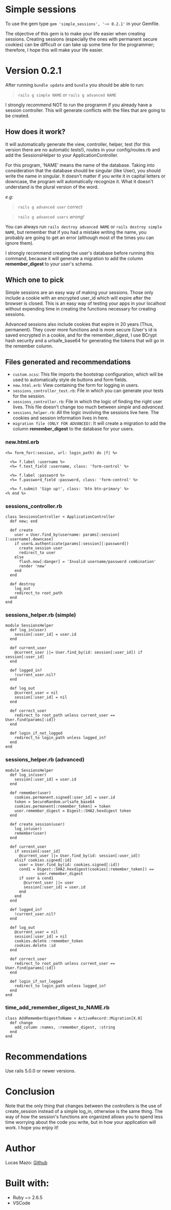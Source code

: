 # Simple sessions

To use the gem type `gem 'simple_sessions', '~> 0.2.1'` in your Gemfile.

The objective of this gem is to make your life easier when creating sessions. Creating sessions (especially the ones with permanent secure cookies) can be difficult or can take up some time for the programmer; therefore, I hope this will make your life easier.

# Version 0.2.1

After running `bundle update` and `bundle` you should be able to run:

> `rails g simple NAME` *or* `rails g advanced NAME`

I strongly recommend NOT to run the programm if you already have a session controller. This will generate conflicts with the files that are going to be created.

## How does it work?

It will automatically generate the view, controller, helper, test (for this version there are no automatic tests!), routes in your config/routes.rb and add the SessionsHelper to your ApplicationController.

For this program, 'NAME' means the name of the database. Taking into consideration that the database should be singular (like User), you should write the name in singular. It doesn't matter if you write it in capital letters or downcase, the program will automatically recognize it. What it doesn't understand is the plural version of the word.

*e.g:*

> `rails g advanced user` *correct*

> `rails g advanced users` *wrong!*

You can always run `rails destroy advanced NAME` or `rails destroy simple NAME`, but remember that if you had a mistake writing the name, you probably are going to get an error (although most of the times you can ignore them).

I strongly recommend creating the user's database before running this command, because it will generate a migration to add the column **remember_digest** to your user's schema.

## Which one to pick
Simple sessions are an easy way of making your sessions. Those only include a cookie with an encrypted user_id which will expire after the browser is closed. This is an easy way of testing your apps in your localhost without expending time in creating the functions necessary for creating sessions.

Advanced sessions also include cookies that expire in 20 years (Thus, permanent). They cover more functions and is more secure (User's id is saved encrypted in a cookie, and for the remember_digest, I use BCrypt hash security and a urlsafe_base64 for generating the tokens that will go in the remember column.

## Files generated and recommendations

- `custom.scss`: This file imports the bootstrap configuration, which will be used to automatically style de buttons and form fields.
- `new.html.erb`: View containing the form for logging in users. 
- `sessions_controller_test.rb`: File in which you can generate your tests for the session.
- `sessions_controller.rb`: File in which the logic of finding the right user lives. This file doesn't change too much between *simple* and *advanced*.
- `sessions_helper.rb`: All the logic involving the sessions live here. The cookies and session information lives in here.
- `migration file (ONLY FOR ADVANCED)`: It will create a migration to add the column **remember_digest** to the database for your users.

### new.html.erb
```
<%= form_for(:session, url: login_path) do |f| %>
            
  <%= f.label :username %>
  <%= f.text_field :username, class: 'form-control' %>

  <%= f.label :password %>
  <%= f.password_field :password, class: 'form-control' %>

  <%= f.submit 'Sign up!', class: 'btn btn-primary' %>
<% end %>
```

### sessions_controller.rb
```
class SessionsController < ApplicationController
  def new; end

  def create
    user = User.find_by(username: params[:session][:username].downcase)
    if user&.authenticate(params[:session][:password])
      create_session user
      redirect_to user
    else
      flash.now[:danger] = 'Invalid username/password combination'
      render 'new'
    end
  end

  def destroy
    log_out
    redirect_to root_path
  end
end
```

### sessions_helper.rb (simple)
```
module SessionsHelper
  def log_in(user)
    session[:user_id] = user.id
  end

  def current_user
    @current_user ||= User.find_by(id: session[:user_id]) if session[:user_id]
  end

  def logged_in?
    !current_user.nil?
  end

  def log_out
    @current_user = nil
    session[:user_id] = nil
  end

  def correct_user
    redirect_to root_path unless current_user == User.find(params[:id])
  end

  def login_if_not_logged
    redirect_to login_path unless logged_in?
  end
end
```

### sessions_helper.rb (advanced)
```
module SessionsHelper
  def log_in(user)
    session[:user_id] = user.id
  end

  def remember(user)
    cookies.permanent.signed[:user_id] = user.id
    token = SecureRandom.urlsafe_base64
    cookies.permanent[:remember_token] = token
    user.remember_digest = Digest::SHA2.hexdigest token
  end

  def create_session(user)
    log_in(user)
    remember(user)
  end

  def current_user
    if session[:user_id]
      @current_user ||= User.find_by(id: session[:user_id])
    elsif cookies.signed[:id]
      user = User.find_by(id: cookies.signed[:id])
      cond1 = Digest::SHA2.hexdigest(cookies[:remember_token]) ==
              user.remember_digest
      if user & cond1
        @current_user ||= user
        session[:user_id] = user.id
      end
    end
  end

  def logged_in?
    !current_user.nil?
  end

  def log_out
    @current_user = nil
    session[:user_id] = nil
    cookies.delete :remember_token
    cookies.delete :id
  end

  def correct_user
    redirect_to root_path unless current_user == User.find(params[:id])
  end

  def login_if_not_logged
    redirect_to login_path unless logged_in?
  end
end
```

### time_add_remember_digest_to_NAME.rb
```
class AddRememberDigestToName < ActiveRecord::Migration[X.0]
  def change
    add_column :names, :remember_digest, :string
  end
end
```

# Recommendations
Use rails 5.0.0 or newer versions.

# Conclusion

Note that the only thing that changes between the controllers is the use of create_session instead of a simple log_in, otherwise is the same thing. The way of how the session's functions are organized allows you to spend less time worrying about the code you write, but in how your application will work. I hope you enjoy it!

# Author
Lucas Mazo: [Github](https://github.com/lucasmazo32)

# Built with:
- Ruby ~> 2.6.5
- VSCode